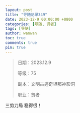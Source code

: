 ```yaml
---
layout: post
title: "导随记录349"
date: 2023-12-9 00:00:00 +0800
categories: [导随, 贤者]
tags: [导随]
author: wanwan
toc: true
comments: true
pin: true
---
```

> 日期：2023.12.9
>
> 等级：75
>
> 副本：文明古迹奇坦那神影洞
>
> 职业：贤者

三剪刀局 稳得很！